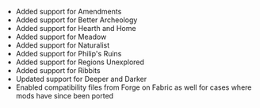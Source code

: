 - Added support for Amendments
- Added support for Better Archeology
- Added support for Hearth and Home
- Added support for Meadow
- Added support for Naturalist
- Added support for Philip's Ruins
- Added support for Regions Unexplored
- Added support for Ribbits
- Updated support for Deeper and Darker
- Enabled compatibility files from Forge on Fabric as well for cases where mods have since been ported 